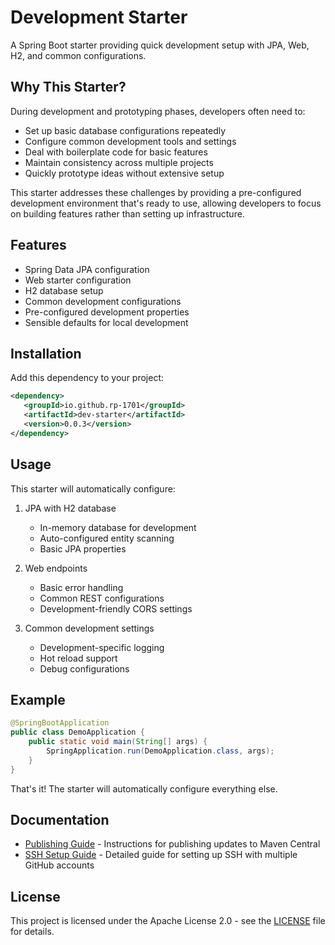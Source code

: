# Development Starter

A Spring Boot starter providing quick development setup with JPA, Web, H2, and common configurations.

## Why This Starter?

During development and prototyping phases, developers often need to:
- Set up basic database configurations repeatedly
- Configure common development tools and settings
- Deal with boilerplate code for basic features
- Maintain consistency across multiple projects
- Quickly prototype ideas without extensive setup

This starter addresses these challenges by providing a pre-configured development environment that's ready to use, allowing developers to focus on building features rather than setting up infrastructure.

## Features

- Spring Data JPA configuration
- Web starter configuration
- H2 database setup
- Common development configurations
- Pre-configured development properties
- Sensible defaults for local development

## Installation

Add this dependency to your project:

```xml
<dependency>
   <groupId>io.github.rp-1701</groupId>
   <artifactId>dev-starter</artifactId>
   <version>0.0.3</version>
</dependency>
```

## Usage

This starter will automatically configure:

1. JPA with H2 database
   - In-memory database for development
   - Auto-configured entity scanning
   - Basic JPA properties

2. Web endpoints
   - Basic error handling
   - Common REST configurations
   - Development-friendly CORS settings

3. Common development settings
   - Development-specific logging
   - Hot reload support
   - Debug configurations

## Example

```java
@SpringBootApplication
public class DemoApplication {
    public static void main(String[] args) {
        SpringApplication.run(DemoApplication.class, args);
    }
}
```

That's it! The starter will automatically configure everything else.

## Documentation

- [Publishing Guide](PUBLISHING.md) - Instructions for publishing updates to Maven Central
- [SSH Setup Guide](SSH_SETUP.md) - Detailed guide for setting up SSH with multiple GitHub accounts

## License

This project is licensed under the Apache License 2.0 - see the [LICENSE](LICENSE) file for details. 
